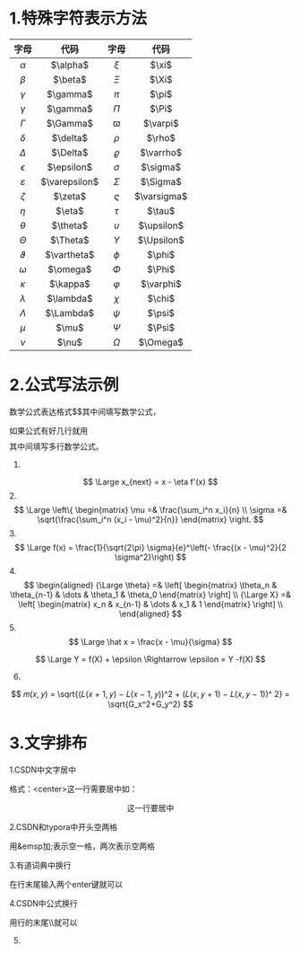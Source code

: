 # 1.特殊字符表示方法



|     字母      |      代码      |    字母     |     代码     |
| :-----------: | :------------: | :---------: | :----------: |
|   $\alpha$    |   \$\alpha$    |    $\xi$    |    \$\xi$    |
|    $\beta$    |    \$\beta$    |    $\Xi$    |    \$\Xi$    |
|   $\gamma$    |   \$\gamma$    |    $\pi$    |    \$\pi$    |
|   $\gamma$    |   \$\gamma$    |    $\Pi$    |    \$\Pi$    |
|   $\Gamma$    |   \$\Gamma$    |  $\varpi$   |  \$\varpi$   |
|   $\delta$    |   \$\delta$    |   $\rho$    |   \$\rho$    |
|   $\Delta$    |   \$\Delta$    |  $\varrho$  |  \$\varrho$  |
|  $\epsilon$   |  \$\epsilon$   |  $\sigma$   |  \$\sigma$   |
| $\varepsilon$ | \$\varepsilon$ |  $\Sigma$   |  \$\Sigma$   |
|    $\zeta$    |    \$\zeta$    | $\varsigma$ | \$\varsigma$ |
|    $\eta$     |    \$\eta$     |   $\tau$    |   \$\tau$    |
|   $\theta$    |   \$\theta$    | $\upsilon$  | \$\upsilon$  |
|   $\Theta$    |   \$\Theta$    | $\Upsilon$  | \$\Upsilon$  |
|  $\vartheta$  |  \$\vartheta$  |   $\phi$    |   \$\phi$    |
|   $\omega$    |   \$\omega$    |   $\Phi$    |   \$\Phi$    |
|   $\kappa$    |   \$\kappa$    |  $\varphi$  |  \$\varphi$  |
|   $\lambda$   |   \$\lambda$   |   $\chi$    |   \$\chi$    |
|   $\Lambda$   |   \$\Lambda$   |   $\psi$    |   \$\psi$    |
|     $\mu$     |     \$\mu$     |   $\Psi$    |   \$\Psi$    |
|     $\nu$     |     \$\nu$     |  $\Omega$   |  \$\Omega$   |

# 2.公式写法示例

数学公式表达格式\$$其中间填写数学公式，

如果公式有好几行就用$$$$其中间填写多行数学公式。

1.
$$
\Large x_{next} = x - \eta f'(x)
$$
2.
$$
\Large 
\left\{
\begin{matrix}
\mu =& \frac{\sum_i^n x_i}{n} \\
\sigma =& \sqrt{\frac{\sum_i^n (x_i - \mu)^2}{n}}
\end{matrix}
\right.
$$
3.
$$
\Large f(x) = \frac{1}{\sqrt{2\pi} \sigma}{e}^\left(- \frac{(x - \mu)^2}{2 \sigma^2}\right)
$$
4.
$$
\begin{aligned}
{\Large \theta} =& \left[
\begin{matrix}
\theta_n & \theta_{n-1} & \dots & \theta_1 & \theta_0
\end{matrix}
\right] \\
{\Large X} =& \left[
\begin{matrix}
x_n & x_{n-1} & \dots & x_1 & 1
\end{matrix}
\right] \\
\end{aligned}
$$
5.
$$
\Large \hat x = \frac{x - \mu}{\sigma}
$$

$$
\Large Y = f(X) + \epsilon \Rightarrow \epsilon = Y -f(X)
$$

6.
$$
𝑚(𝑥, 𝑦) = \sqrt{(𝐿(𝑥 + 1, 𝑦) − 𝐿(𝑥 − 1, 𝑦))^2 + (𝐿(𝑥, 𝑦 + 1) − 𝐿(𝑥, 𝑦 − 1))^
2} = \sqrt{G_x^2+G_y^2}
$$

# 3.文字排布

1.CSDN中文字居中

格式：\<center>这一行需要居中</center>如：  

<center>这一行要居中</center>

2.CSDN和typora中开头空两格

用&emsp加;表示空一格，两次表示空两格

3.有道词典中换行

在行末尾输入两个enter键就可以

4.CSDN中公式换行

用行的末尾\\\就可以

5.


